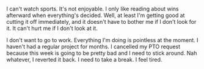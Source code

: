 I can't watch sports. It's not enjoyable. I only like reading about wins afterward when everything's decided. Well, at least I'm getting good at cutting it off immediately, and it doesn't have to bother me if I don't look for it. It can't hurt me if I don't look at it.

I don't want to go to work. Everything I'm doing is pointless at the moment. I haven't had a regular project for months. I cancelled my PTO request because this week is going to be pretty bad and I need to stick around. Nah whatever, I reverted it back. I need to take a break. I feel tired.
